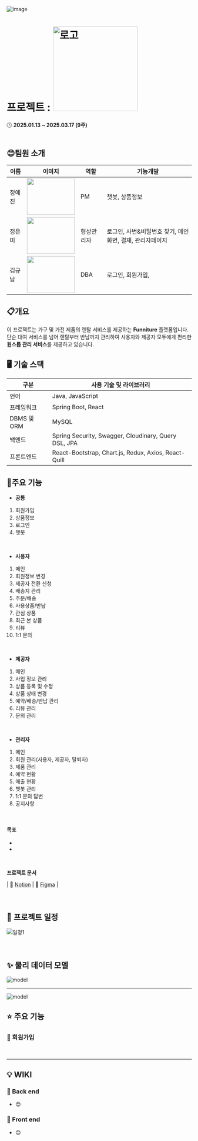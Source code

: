 
![image](https://github.com/user-attachments/assets/a37e3b69-4c2d-4cff-9f62-1230b8891e70)
<br/>

# **프로젝트 : <span align="flex-start"><img src="https://github.com/user-attachments/assets/de1c42b1-253c-4ea2-b67c-2d1a9a101bf2" alt="로고" width="230px" hegih="150px"></span>**
<spqn>🕒 **2025.01.13 ~ 2025.03.17 (9주)**</span>
<br/>
<br/>

## 😊팀원 소개

| 이름     | 이미지                                                                 | 역할     | 기능개발                                                        |
|----------|-----------------------------------------------------------------------|----------|-----------------------------------------------------------------|
| 정예진   | <img src="https://github.com/user-attachments/assets/6631bfcb-e2f9-4862-b013-ddbc7e14608d" width="130" height="100"> | PM       | 챗봇, 상품정보                                        |
| 정은미   | <img src="https://github.com/user-attachments/assets/b237ab0e-2221-4811-8f4d-6407a88f408e" width="130" height="100"> | 형상관리자 | 로그인, 사번&비밀번호 찾기, 메인화면, 결재, 관리자페이지 |
| 김규남   | <img src="https://github.com/user-attachments/assets/b26bacbc-7dd4-4798-a365-5c1e1386ecf6" width="130" height="100"> | DBA      | 로그인, 회원가입,                                   |

## 📋개요
이 프로젝트는 가구 및 가전 제품의 렌탈 서비스를 제공하는 **Funniture** 플랫폼입니다.  
단순 대여 서비스를 넘어 렌탈부터 반납까지 관리하여 사용자와 제공자 모두에게 편리한 **원스톱 관리 서비스**를 제공하고 있습니다.

## 🖥 기술 스택

| 구분                 | 사용 기술 및 라이브러리          |
| -------------------- | ------------------------------- |
| 언어                 |  Java, JavaScript           |
| 프레임워크             | Spring Boot, React   |
| DBMS 및 ORM         |  MySQL  |
| 백엔드    | Spring Security, Swagger, Cloudinary, Query DSL, JPA  |
| 프론트엔드    | React-Bootstrap, Chart.js, Redux, Axios, React-Quill |

## 🌟주요 기능

- **공통**
1. 회원가입
2. 상품정보
3. 로그인
4. 챗봇
<br/>

- **사용자**
1. 메인
2. 회원정보 변경
3. 제공자 전환 신청
4. 배송지 관리
5. 주문/배송
6. 사용상품/반납
7. 관심 상품
8. 최근 본 상품
9. 리뷰
10. 1:1 문의
<br/>

- **제공자**
1. 메인
2. 사업 정보 관리
3. 상품 등록 및 수정
4. 상품 상태 변경
5. 예약/배송/반납 관리
6. 리뷰 관리
7. 문의 관리
<br/>

- **관리자**
1. 메인
2. 회원 관리(사용자, 제공자, 탈퇴자)
3. 제품 관리
4. 예약 현황
5. 매출 현황
6. 챗봇 관리
7. 1:1 문의 답변
8. 공지사항

<br/>
 

#### **목표**
- 
- 



<br/>

**프로젝트 문서**
 
| 📃 [Notion](https://www.notion.so/ohgiraffers/Funniture-a20b3bd6541044bb92633168355e984d) | 🎨 [Figma](https://www.figma.com/design/LerWvqtQYoZsDC5apYe5R4/Funniture?node-id=0-1&p=f&t=H87Z57FzWKf1Kxf2-0) | 
<br/>
<br/>
<br/>

## 📅 프로젝트 일정
<img src="" alt="일정1">
<br/>
<br/>
<br/>







## ✨ 물리 데이터 모델
<img src="" alt="model">

***

<img src="" alt="model">


## ⭐️ 주요 기능

### 📌 회원가입


<br/>

***

## 💡 WIKI

### 📙 Back end

  - 😊[](https://github.com/)


 ### 📘 Front end
  - 😊[](https://github.com/)



<br/>
<br/>
